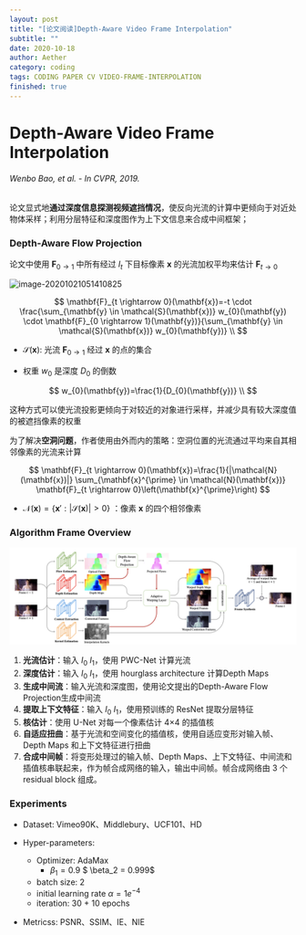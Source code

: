 ```yaml
---
layout: post
title: "[论文阅读]Depth-Aware Video Frame Interpolation"
subtitle: ""
date: 2020-10-18
author: Aether
category: coding
tags: CODING PAPER CV VIDEO-FRAME-INTERPOLATION
finished: true
---
```


# Depth-Aware Video Frame Interpolation

###### Wenbo Bao, et al. - In *CVPR*, 2019.

论文显式地**通过深度信息探测视频遮挡情况**，使反向光流的计算中更倾向于对近处物体采样；利用分层特征和深度图作为上下文信息来合成中间框架；

### Depth-Aware Flow Projection

论文中使用 $\mathbf{F}_{0 \rightarrow 1}$ 中所有经过 $I_t$ 下目标像素 $\mathbf x$ 的光流加权平均来估计 $\mathbf{F}_{t \rightarrow 0}$ 

![image-20201021051410825](/Users/aether/Desktop/Aether.github.io/_posts/image-20201021051410825.png)


$$
\mathbf{F}_{t \rightarrow 0}(\mathbf{x})=-t \cdot \frac{\sum_{\mathbf{y} \in \mathcal{S}(\mathbf{x})} w_{0}(\mathbf{y}) \cdot \mathbf{F}_{0 \rightarrow 1}(\mathbf{y})}{\sum_{\mathbf{y} \in \mathcal{S}(\mathbf{x})} w_{0}(\mathbf{y})} \\
$$



- $\mathcal{S}(\mathbf x)$: 光流 $\mathbf{F}_{0 \rightarrow 1}$ 经过 $\mathbf x$ 的点的集合

- 权重 $w_0$ 是深度 $D_0$ 的倒数

  

$$
w_{0}(\mathbf{y})=\frac{1}{D_{0}(\mathbf{y})} \\
$$



这种方式可以使光流投影更倾向于对较近的对象进行采样，并减少具有较大深度值的被遮挡像素的权重

为了解决**空洞问题**，作者使用由外而内的策略：空洞位置的光流通过平均来自其相邻像素的光流来计算


$$
\mathbf{F}_{t \rightarrow 0}(\mathbf{x})=\frac{1}{|\mathcal{N}(\mathbf{x})|} \sum_{\mathbf{x}^{\prime} \in \mathcal{N}(\mathbf{x})} \mathbf{F}_{t \rightarrow 0}\left(\mathbf{x}^{\prime}\right)
$$



- $\mathcal{N}(\mathbf{x}) = \{\mathbf{x}':|\mathcal S(\mathbf{x})|>0\}$ ：像素 $\mathbf{x}$ 的四个相邻像素

### Algorithm Frame Overview


![image-20201020220420595](./image-20201020220420595.png)

1. **光流估计**：输入 $I_0$ $I_1$，使用 PWC-Net 计算光流
2. **深度估计**：输入 $I_0$ $I_1$，使用 hourglass architecture 计算Depth Maps
3. **生成中间流**：输入光流和深度图，使用论文提出的Depth-Aware Flow Projection生成中间流
4. **提取上下文特征**：输入 $I_0$ $I_1$，使用预训练的 ResNet 提取分层特征
5. **核估计**：使用 U-Net 对每一个像素估计 4×4 的插值核 
6. **自适应扭曲**：基于光流和空间变化的插值核，使用自适应变形对输入帧、Depth Maps 和上下文特征进行扭曲
7. **合成中间帧**：将变形处理过的输入帧、Depth Maps、上下文特征、中间流和插值核串联起来，作为帧合成网络的输入，输出中间帧。帧合成网络由 3 个 residual block 组成。

### Experiments

- Dataset: Vimeo90K、Middlebury、UCF101、HD
- Hyper-parameters:
  - Optimizer: AdaMax
    - $\beta_1 = 0.9$  $ \beta_2 = 0.999$
  - batch size: 2
  - initial learning rate $\alpha = 1e^{-4}$ 
  - iteration: 30 + 10 epochs

- Metricss: PSNR、SSIM、IE、NIE